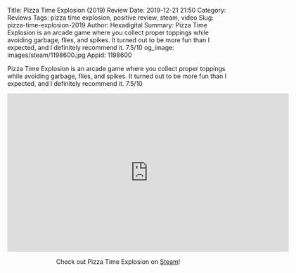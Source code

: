 Title: Pizza Time Explosion (2019) Review
Date: 2019-12-21 21:50
Category: Reviews
Tags: pizza time explosion, positive review, steam, video
Slug: pizza-time-explosion-2019
Author: Hexadigital
Summary: Pizza Time Explosion is an arcade game where you collect proper toppings while avoiding garbage, flies, and spikes. It turned out to be more fun than I expected, and I definitely recommend it. 7.5/10
og_image: images/steam/1198600.jpg
Appid: 1198600

Pizza Time Explosion is an arcade game where you collect proper toppings while avoiding garbage, flies, and spikes. It turned out to be more fun than I expected, and I definitely recommend it. 7.5/10

<center><iframe src="https://www.youtube.com/embed/G6v4_vfjcjo?feature=oembed" allow="accelerometer; autoplay; encrypted-media; gyroscope; picture-in-picture" width="640" height="360" frameborder="0"></iframe>

Check out Pizza Time Explosion on [Steam](https://store.steampowered.com/app/1198600/?curator_clanid=34633900)!</center>
